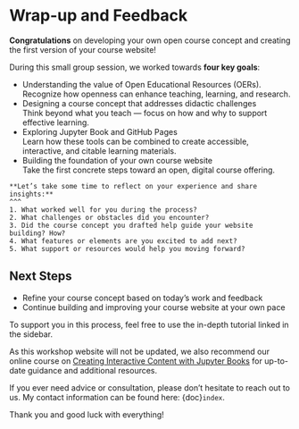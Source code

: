 # Wrap-up and Feedback

**Congratulations** on developing your own open course concept and creating the first version of your course website!

During this small group session, we worked towards **four key goals**:

- Understanding the value of Open Educational Resources (OERs).  
Recognize how openness can enhance teaching, learning, and research.
- Designing a course concept that addresses didactic challenges  
Think beyond what you teach — focus on how and why to support effective learning.
- Exploring Jupyter Book and GitHub Pages  
Learn how these tools can be combined to create accessible, interactive, and citable learning materials.
- Building the foundation of your own course website  
Take the first concrete steps toward an open, digital course offering.

````{card} 
**Let’s take some time to reflect on your experience and share insights:**
^^^
1. What worked well for you during the process?
2. What challenges or obstacles did you encounter?
3. Did the course concept you drafted help guide your website building? How?
4. What features or elements are you excited to add next?
5. What support or resources would help you moving forward?
````

## Next Steps
- Refine your course concept based on today’s work and feedback
- Continue building and improving your course website at your own pace

To support you in this process, feel free to use the in-depth tutorial linked in the sidebar.

As this workshop website will not be updated, we also recommend our online course on [Creating Interactive Content with Jupyter Books](https://diler-digitell.github.io/tutorial_jupyter_books/general-information/index.html) for up-to-date guidance and additional resources.

If you ever need advice or consultation, please don’t hesitate to reach out to us. My contact information can be found here: {doc}`index`.

Thank you and good luck with everything! 
